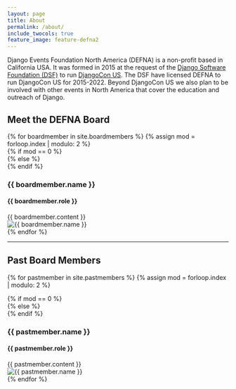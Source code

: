 ```yaml
---
layout: page
title: About
permalink: /about/
include_twocols: true
feature_image: feature-defna2
---
```


Django Events Foundation North America (DEFNA) is a non-profit based in California USA. It was formed in 2015 at the request of the [Django Software Foundation (DSF)](https://www.djangoproject.com/foundation/) to run [DjangoCon US](https://djangocon.us). The DSF have licensed DEFNA to run DjangoCon US for 2015-2022. Beyond DjangoCon US we also plan to be involved with other events in North America that cover the education and outreach of Django.

<h2>Meet the DEFNA Board</h2>
{% for boardmember in site.boardmembers %}
{% assign mod = forloop.index | modulo: 2 %}
<div class="row board-content">
{% if mod == 0 %}
    <div class="col-md-6 right">
{% else %}
	<div class="col-md-6">
{% endif %}
        <h3>{{ boardmember.name }}</h3>
        <h4>{{ boardmember.role }}</h4>
        {{ boardmember.content }}
    </div>
	<div class="col-md-6">
        <img src="{{ site.baseurl }}{{ boardmember.photo_url }}" alt="{{ boardmember.name }}">
    </div>
</div>
{% endfor %}

<hr>
<h2>Past Board Members</h2>

{% for pastmember in site.pastmembers %}
{% assign mod = forloop.index | modulo: 2 %}
<div class="row board-content">
{% if mod == 0 %}
    <div class="col-md-6">
{% else %}
	<div class="col-md-6 right">
{% endif %}
        <h3>{{ pastmember.name }}</h3>
        <h4>{{ pastmember.role }}</h4>
        {{ pastmember.content }}
    </div>
	<div class="col-md-6">
        <img src="{{ pastmember.photo_url }}" alt="{{ pastmember.name }}">
    </div>
</div>
{% endfor %}

